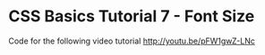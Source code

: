 CSS Basics Tutorial 7 - Font Size
=================================

Code for the following video tutorial http://youtu.be/pFW1gwZ-LNc
